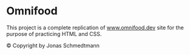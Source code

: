 # Omnifood
  
This project is a complete replication of www.omnifood.dev site for the purpose of practicing HTML and CSS. 

© Copyright by Jonas Schmedtmann
